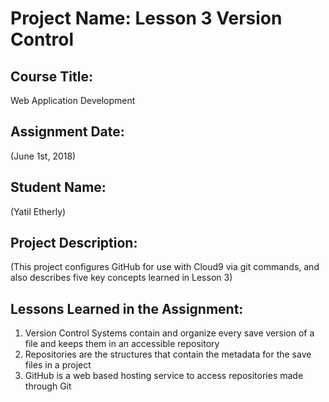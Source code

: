 # Project Name:  Lesson 3 Version Control


## Course Title:
Web Application Development

## Assignment Date:  
(June 1st, 2018)

## Student Name:  
(Yatil Etherly)

## Project Description:
(This project configures GitHub for use with Cloud9 via git commands, and also describes five key concepts learned in Lesson 3)

## Lessons Learned in the Assignment:
1. Version Control Systems contain and organize every save version of a file and keeps them in an accessible repository
2. Repositories are the structures that contain the metadata for the save files in a project
3. GitHub is a web based hosting service to access repositories made through Git

